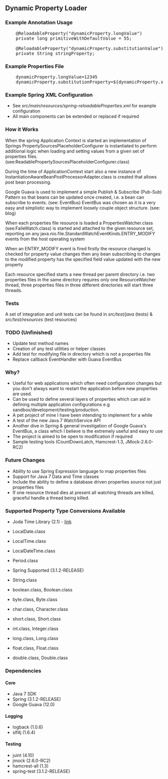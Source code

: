 ## Dynamic Property Loader ##

### Example Annotation Usage ###
<pre>
	@ReloadableProperty("dynamicProperty.longValue")
	private long primitiveWithDefaultValue = 55;

	@ReloadableProperty("dynamicProperty.substitutionValue")
	private String stringProperty;
</pre>

### Example Properties File ###
<pre>
	dynamicProperty.longValue=12345
	dynamicProperty.substitutionProperty=${dynamicProperty.substitutionValue}
</pre>

### Example Spring XML Configuration ###
* See _src/main/resources/spring-reloadableProperties.xml_ for example configuration
* All main components can be extended or replaced if required

### How it Works  ###
When the spring Application Context is started an implementation of Springs PropertySourcesPlaceholderConfigurer is instantiated to perform additional logic when loading and setting values from a given set of properties files. (see:ReadablePropertySourcesPlaceholderConfigurer.class)

During the time of ApplicationContext start also a new instance of InstantiationAwareBeanPostProcessorAdapter.class is created that allows post bean processing.

Google Guava is used to implement a simple Publish & Subscribe (Pub-Sub) Pattern so that beans can be updated once created, i.e. a bean can subscribe to events. (see: EventBus) 
EventBus was chosen as it is a very easy and simplistic way to implement loosely couple object structure. (see: blog)

When each properties file resource is loaded a PropertiesWatcher.class (see:FaileWatch.class) is started and attached to the given resource set, reporting on any java.nio.file.StandardWatchEventKinds.ENTRY_MODIFY events from the host operating system

When an ENTRY_MODIFY event is fired firstly the resource changed is checked for property value changes then any bean subscribing to changes to the modified property has the specified field value updated with the new property

Each resource specified starts a new thread per parent directory i.e. two properties files in the same directory requires only one ResourceWatcher thread, three properties files in three different directories will start three threads.

### Tests ###
A set of integration and unit tests can be found in _src/test/java_ (tests) & _src/test/resources_ (test resources)

### TODO (Unfinished) ###
* Update test method names
* Creation of any test utilities or helper classes
* Add test for modifying file in directory which is not a properties file
* Replace callback EventHandler with Guava EventBus

### Why? ###
* Useful for web applications which often need configuration changes but you don't always want to restart the application before new properties are used.
* Can be used to define several layers of properties which can aid in defining multiple application configurations e.g sandbox/development/testing/production.
* A pet project of mine I have been intending to implement for a while
* A test of the new Java 7 WatchService API
* Another dive in Spring & general investigation of Google Guava's EventBus, a class which I believe is the extremely useful and easy to use
* The project is aimed to be open to modification if required
* Sample testing tools (CountDownLatch, Hamcrest-1.3, JMock-2.6.0-RC2)

### Future Changes ###
* Ability to use Spring Expression language to map properties files
* Support for Java 7 Data and Time classes
* Include the ability to define a database driven properties source not just properties files
* If one resource thread dies at present all watching threads are killed, graceful handle a thread being killed.

### Supported Property Type Conversions Available ###
* Joda Time Library (2.1) - [link](http://joda-time.sourceforge.net/)
 * LocalDate.class
 * LocalTime.class
 * LocalDateTime.class
 * Period.class


* Spring Supported (3.1.2-RELEASE)
 * String.class
 * boolean.class, Boolean.class
 * byte.class, Byte.class
 * char.class, Character.class
 * short.class, Short.class
 * int.class, Integer.class
 * long.class,	Long.class
 * float.class, Float.class
 * double.class, Double.class

### Dependencies ###

#### Core ####
* Java 7 SDK
* Spring (3.1.2-RELEASE)
* Google Guava  (12.0)

#### Logging ####
* logback (1.0.6)
* slf4j (1.6.4)

#### Testing ####
* juint (4.10)
* jmock (2.6.0-RC2)
* hamcrest-all (1.3)
* spring-test (3.1.2-RELEASE)